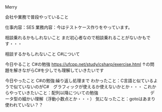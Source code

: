 Merry

会社や業務で普段やっていること

仕事内容：SES
業務内容：今はテストケース作りをやっています。

相談乗れるかもしれないこと
まだ初心者なので相談乗れることがないかもです・・・


相談するかもしれないこと
C#について

今日やること
C#の勉強
 https://ufcpp.net/study/csharp/exercise.html
 ↑の問題を解きながらC#を少しでも理解していきたいです
 
 今日やったこと
 C#の勉強:繰り返し処理まで
 わかったこと：C言語と似ているようで似ていないのがC#　グラフィックが使えるか使えないかとか・・・
 これからやっていきたいこと：配列以降についての勉強
 　　　　　　　　　　　　データ型の細かい理解（浮動小数点とか・・・）
 気になったこと：gotoはあまり使われていない？？
 
 
 
